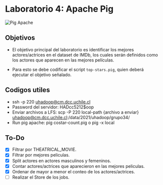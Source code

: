 # Laboratorio 4: Apache Pig

![Pig Apache](https://miro.medium.com/max/1838/1*v1dRCjcQMoXDOpsWD79CQA.png)

## Objetivos

- El objetivo principal del laboratorio es identificar los mejores actores/actrices en el dataset de IMDb, los cuales serán definidos como los actores que aparecen en las mejores películas.

- Para esto se debe codificar el script `top-stars.pig`, quien deberá ejecutar el objetivo señalado.

## Codigos utiles
- ssh -p 220 uhadoop@cm.dcc.uchile.cl
- Password del servidor: HADcc5212$oop
- Enviar archivos a LFS: scp -P 220 local-path {archivo a enviar} uhadoop@cm.dcc.uchile.cl:/data/2021/uhadoop/grupo34/
- Run pig apache: pig costar-count.pig o pig -x local

## To-Do

- [x] Filtrar por THEATRICAL_MOVIE.
- [x] Filtrar por mejores peliculas.
- [x] Split actores en actores masculinos y femeninos.
- [x] Contar actores/actrices que aparecieron en las mejores peliculas.
- [x] Ordenar de mayor a menor el conteo de los actores/actrices.
- [ ] Realizar el Store de los jobs.